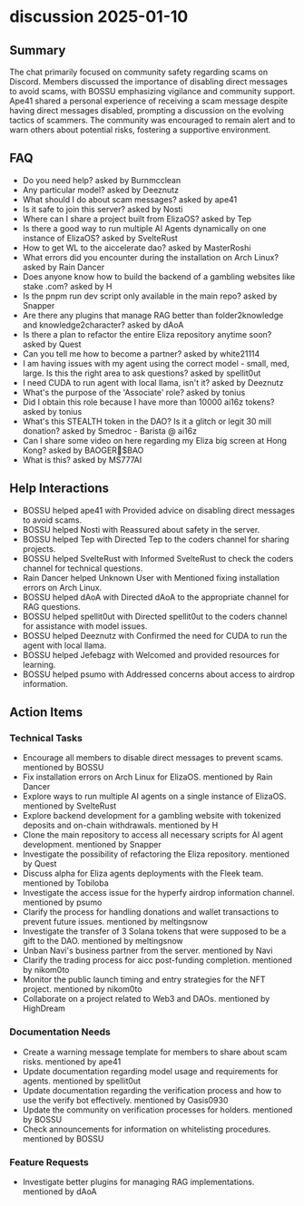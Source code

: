 # discussion 2025-01-10

## Summary
The chat primarily focused on community safety regarding scams on Discord. Members discussed the importance of disabling direct messages to avoid scams, with BOSSU emphasizing vigilance and community support. Ape41 shared a personal experience of receiving a scam message despite having direct messages disabled, prompting a discussion on the evolving tactics of scammers. The community was encouraged to remain alert and to warn others about potential risks, fostering a supportive environment.

## FAQ
- Do you need help? asked by Burnmcclean
- Any particular model? asked by Deeznutz
- What should I do about scam messages? asked by ape41
- Is it safe to join this server? asked by Nosti
- Where can I share a project built from ElizaOS? asked by Tep
- Is there a good way to run multiple AI Agents dynamically on one instance of ElizaOS? asked by SvelteRust
- How to get WL to the aiccelerate dao? asked by MasterRoshi
- What errors did you encounter during the installation on Arch Linux? asked by Rain Dancer
- Does anyone know how to build the backend of a gambling websites like stake .com? asked by H
- Is the pnpm run dev script only available in the main repo? asked by Snapper
- Are there any plugins that manage RAG better than folder2knowledge and knowledge2character? asked by dAoA
- Is there a plan to refactor the entire Eliza repository anytime soon? asked by Quest
- Can you tell me how to become a partner? asked by white21114
- I am having issues with my agent using the correct model - small, med, large. Is this the right area to ask questions? asked by spellit0ut
- I need CUDA to run agent with local llama, isn't it? asked by Deeznutz
- What's the purpose of the 'Associate' role? asked by tonius
- Did I obtain this role because I have more than 10000 ai16z tokens? asked by tonius
- What's this STEALTH token in the DAO? Is it a glitch or legit 30 mill donation? asked by Smedroc - Barista @ ai16z
- Can I share some video on here regarding my Eliza big screen at Hong Kong? asked by BAOGER🌟$BAO
- What is this? asked by MS777AI

## Help Interactions
- BOSSU helped ape41 with Provided advice on disabling direct messages to avoid scams.
- BOSSU helped Nosti with Reassured about safety in the server.
- BOSSU helped Tep with Directed Tep to the coders channel for sharing projects.
- BOSSU helped SvelteRust with Informed SvelteRust to check the coders channel for technical questions.
- Rain Dancer helped Unknown User with Mentioned fixing installation errors on Arch Linux.
- BOSSU helped dAoA with Directed dAoA to the appropriate channel for RAG questions.
- BOSSU helped spellit0ut with Directed spellit0ut to the coders channel for assistance with model issues.
- BOSSU helped Deeznutz with Confirmed the need for CUDA to run the agent with local llama.
- BOSSU helped Jefebagz with Welcomed and provided resources for learning.
- BOSSU helped psumo with Addressed concerns about access to airdrop information.

## Action Items

### Technical Tasks
- Encourage all members to disable direct messages to prevent scams. mentioned by BOSSU
- Fix installation errors on Arch Linux for ElizaOS. mentioned by Rain Dancer
- Explore ways to run multiple AI agents on a single instance of ElizaOS. mentioned by SvelteRust
- Explore backend development for a gambling website with tokenized deposits and on-chain withdrawals. mentioned by H
- Clone the main repository to access all necessary scripts for AI agent development. mentioned by Snapper
- Investigate the possibility of refactoring the Eliza repository. mentioned by Quest
- Discuss alpha for Eliza agents deployments with the Fleek team. mentioned by Tobiloba
- Investigate the access issue for the hyperfy airdrop information channel. mentioned by psumo
- Clarify the process for handling donations and wallet transactions to prevent future issues. mentioned by meltingsnow
- Investigate the transfer of 3 Solana tokens that were supposed to be a gift to the DAO. mentioned by meltingsnow
- Unban Navi's business partner from the server. mentioned by Navi
- Clarify the trading process for aicc post-funding completion. mentioned by nikom0to
- Monitor the public launch timing and entry strategies for the NFT project. mentioned by nikom0to
- Collaborate on a project related to Web3 and DAOs. mentioned by HighDream

### Documentation Needs
- Create a warning message template for members to share about scam risks. mentioned by ape41
- Update documentation regarding model usage and requirements for agents. mentioned by spellit0ut
- Update documentation regarding the verification process and how to use the verify bot effectively. mentioned by Oasis0930
- Update the community on verification processes for holders. mentioned by BOSSU
- Check announcements for information on whitelisting procedures. mentioned by BOSSU

### Feature Requests
- Investigate better plugins for managing RAG implementations. mentioned by dAoA